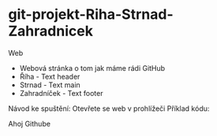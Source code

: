 # git-projekt-Riha-Strnad-Zahradnicek
Web

- Webová stránka o tom jak máme rádi GitHub
- Říha - Text header
- Strnad - Text main
- Zahradníček - Text footer

Návod ke spuštění: Otevřete se web v prohlížeči
Příklad kódu: 
<section>
     <article>
        <p> Ahoj Githube </p>
     </article>
</section>

  
